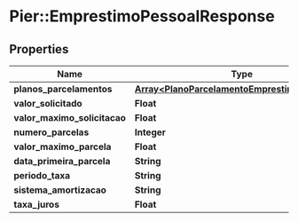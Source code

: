 # Pier::EmprestimoPessoalResponse

## Properties
Name | Type | Description | Notes
------------ | ------------- | ------------- | -------------
**planos_parcelamentos** | [**Array&lt;PlanoParcelamentoEmprestimoResponse&gt;**](PlanoParcelamentoEmprestimoResponse.md) |  | [optional] 
**valor_solicitado** | **Float** | {{{emprestimo_pessoal_response_valor_solicitado_value}}} | [optional] 
**valor_maximo_solicitacao** | **Float** | {{{emprestimo_pessoal_response_valor_maximo_solicitacao_value}}} | [optional] 
**numero_parcelas** | **Integer** | {{{emprestimo_pessoal_response_numero_parcelas_value}}} | [optional] 
**valor_maximo_parcela** | **Float** | {{{emprestimo_pessoal_response_valor_maximo_parcela_value}}} | [optional] 
**data_primeira_parcela** | **String** | {{{emprestimo_pessoal_response_data_primeira_parcela_value}}} | [optional] 
**periodo_taxa** | **String** | {{{emprestimo_pessoal_response_periodo_taxa_value}}} | [optional] 
**sistema_amortizacao** | **String** | {{{emprestimo_pessoal_response_sistema_amortizacao_value}}} | [optional] 
**taxa_juros** | **Float** | {{{emprestimo_pessoal_response_taxa_juros_value}}} | [optional] 


